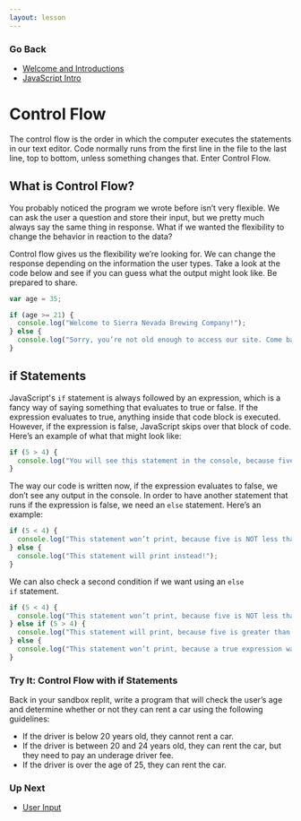```yaml
---
layout: lesson
---
```


### Go Back

- [Welcome and Introductions](../)
- [JavaScript Intro](../js-intro)

# Control Flow

The control flow is the order in which the computer executes the statements in our text editor. Code normally runs from the first line in the file to the last line, top to bottom, unless something changes that. Enter Control Flow.

## What is Control Flow?

You probably noticed the program we wrote before isn’t very flexible. We can ask the user a question and store their input, but we pretty much always say the same thing in response. What if we wanted the flexibility to change the behavior in reaction to the data?

Control flow gives us the flexibility we’re looking for. We can change the response depending on the information the user types. Take a look at the code below and see if you can guess what the output might look like. Be prepared to share.

```js
var age = 35;

if (age >= 21) {
  console.log("Welcome to Sierra Nevada Brewing Company!");
} else {
  console.log("Sorry, you’re not old enough to access our site. Come back later!");
}
```

## if Statements

JavaScript's <code>if</code> statement is always followed by an expression, which is a fancy way of saying something that evaluates to true or false. If the expression evaluates to true, anything inside that code block is executed. However, if the expression is false, JavaScript skips over that block of code. Here’s an example of what that might look like:

```js
if (5 > 4) {
  console.log("You will see this statement in the console, because five is greater than four!");
}
```

The way our code is written now, if the expression evaluates to false, we don’t see any output in the console. In order to have another statement that runs if the expression is false, we need an <code>else</code> statement. Here’s an example:

```js
if (5 < 4) {
  console.log("This statement won’t print, because five is NOT less than 4.");
} else {
  console.log("This statement will print instead!");
}
```

We can also check a second condition if we want using an <code>else if</code> statement.

```js
if (5 < 4) {
  console.log("This statement won’t print, because five is NOT less than 4.");
} else if (5 > 4) {
  console.log("This statement will print, because five is greater than 4.");
} else {
  console.log("This statement won’t print, because a true expression was already found!");
}
```

<div class="try-it-new">
  <h3>Try It: Control Flow with if Statements</h3>
  <p>Back in your sandbox replit, write a program that will check the user’s age and determine whether or not they can rent a car using the following guidelines:</p>
  <ul>
    <li>If the driver is below 20 years old, they cannot rent a car.</li>
    <li>If the driver is between 20 and 24 years old, they can rent the car, but they need to pay an underage driver fee.</li>
    <li>If the driver is over the age of 25, they can rent the car.</li>
  </ul>

</div>

### Up Next

- [User Input](../user-input)
